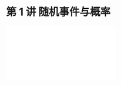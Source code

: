 # 第 1 讲 随机事件与概率

<object data="概率论与数理统计 第 1 讲.pdf" type="application/pdf" width="150%" height="800">
    <embed src="概率论与数理统计 第 1 讲.pdf" type="application/pdf" />
</object>